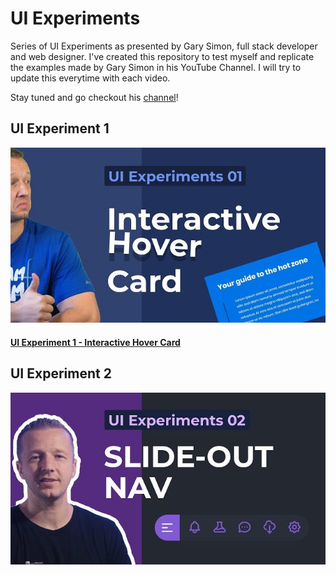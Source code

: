 # UI Experiments
Series of UI Experiments as presented by Gary Simon, full stack developer and web designer.
I've created this repository to test myself and replicate the examples made by Gary Simon in his YouTube Channel.
I will try to update this everytime with each video.

Stay tuned and go checkout his [channel](https://www.youtube.com/channel/UCVyRiMvfUNMA1UPlDPzG5Ow)!

## UI Experiment 1
[![Video of Gary Simon doing the UI Experiment 1](https://github.com/frappaaa/ui-experiments/blob/main/img/uiEx1.jpg)](https://www.youtube.com/embed/a821gLAdLAU)

#### [UI Experiment 1 - Interactive Hover Card](https://github.com/frappaaa/ui-experiments/tree/main/UI01-interactive_hover_card)

## UI Experiment 2
[![Video of Gary Simon doing the UI Experiment 2](https://github.com/frappaaa/ui-experiments/blob/main/img/uiEx2.jpg)](https://www.youtube.com/embed/n4_s0DpiHjQ)
